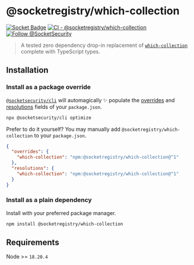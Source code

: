 # @socketregistry/which-collection

[![Socket Badge](https://socket.dev/api/badge/npm/package/@socketregistry/which-collection)](https://socket.dev/npm/package/@socketregistry/which-collection)
[![CI - @socketregistry/which-collection](https://github.com/SocketDev/socket-registry-js/actions/workflows/test.yml/badge.svg)](https://github.com/SocketDev/socket-registry-js/actions/workflows/test.yml)
[![Follow @SocketSecurity](https://img.shields.io/twitter/follow/SocketSecurity?style=social)](https://twitter.com/SocketSecurity)

> A tested zero dependency drop-in replacement of
> [`which-collection`](https://www.npmjs.com/package/which-collection) complete
> with TypeScript types.

## Installation

### Install as a package override

[`@socketsecurity/cli`](https://www.npmjs.com/package/@socketsecurity/cli) will
automagically :sparkles: populate the
[overrides](https://docs.npmjs.com/cli/v9/configuring-npm/package-json#overrides)
and [resolutions](https://yarnpkg.com/configuration/manifest#resolutions) fields
of your `package.json`.

```sh
npx @socketsecurity/cli optimize
```

Prefer to do it yourself? You may manually add
`@socketregistry/which-collection` to your `package.json`.

```json
{
  "overrides": {
    "which-collection": "npm:@socketregistry/which-collection@^1"
  },
  "resolutions": {
    "which-collection": "npm:@socketregistry/which-collection@^1"
  }
}
```

### Install as a plain dependency

Install with your preferred package manager.

```sh
npm install @socketregistry/which-collection
```

## Requirements

Node >= `18.20.4`
